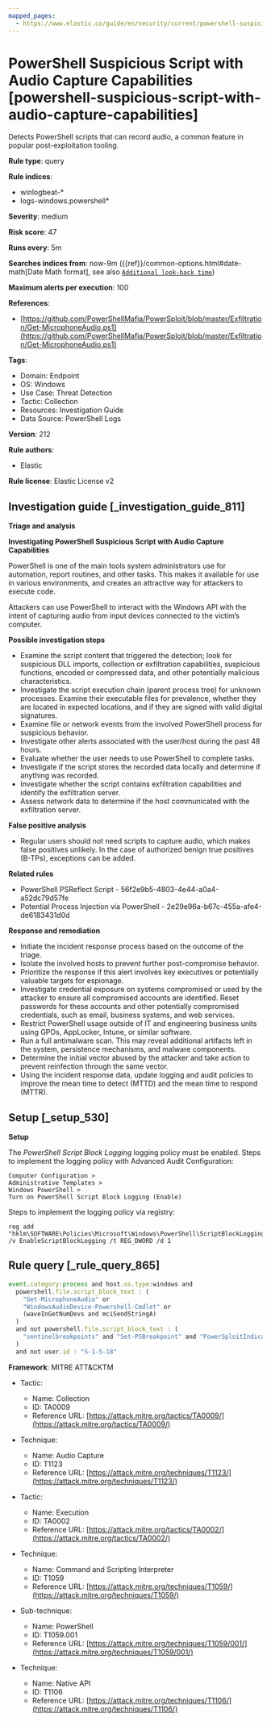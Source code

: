 ```yaml
---
mapped_pages:
  - https://www.elastic.co/guide/en/security/current/powershell-suspicious-script-with-audio-capture-capabilities.html
---
```


# PowerShell Suspicious Script with Audio Capture Capabilities [powershell-suspicious-script-with-audio-capture-capabilities]

Detects PowerShell scripts that can record audio, a common feature in popular post-exploitation tooling.

**Rule type**: query

**Rule indices**:

* winlogbeat-*
* logs-windows.powershell*

**Severity**: medium

**Risk score**: 47

**Runs every**: 5m

**Searches indices from**: now-9m ({{ref}}/common-options.html#date-math[Date Math format], see also [`Additional look-back time`](docs-content://solutions/security/detect-and-alert/create-detection-rule.md#rule-schedule))

**Maximum alerts per execution**: 100

**References**:

* [https://github.com/PowerShellMafia/PowerSploit/blob/master/Exfiltration/Get-MicrophoneAudio.ps1](https://github.com/PowerShellMafia/PowerSploit/blob/master/Exfiltration/Get-MicrophoneAudio.ps1)

**Tags**:

* Domain: Endpoint
* OS: Windows
* Use Case: Threat Detection
* Tactic: Collection
* Resources: Investigation Guide
* Data Source: PowerShell Logs

**Version**: 212

**Rule authors**:

* Elastic

**Rule license**: Elastic License v2

## Investigation guide [_investigation_guide_811]

**Triage and analysis**

**Investigating PowerShell Suspicious Script with Audio Capture Capabilities**

PowerShell is one of the main tools system administrators use for automation, report routines, and other tasks. This makes it available for use in various environments, and creates an attractive way for attackers to execute code.

Attackers can use PowerShell to interact with the Windows API with the intent of capturing audio from input devices connected to the victim’s computer.

**Possible investigation steps**

* Examine the script content that triggered the detection; look for suspicious DLL imports, collection or exfiltration capabilities, suspicious functions, encoded or compressed data, and other potentially malicious characteristics.
* Investigate the script execution chain (parent process tree) for unknown processes. Examine their executable files for prevalence, whether they are located in expected locations, and if they are signed with valid digital signatures.
* Examine file or network events from the involved PowerShell process for suspicious behavior.
* Investigate other alerts associated with the user/host during the past 48 hours.
* Evaluate whether the user needs to use PowerShell to complete tasks.
* Investigate if the script stores the recorded data locally and determine if anything was recorded.
* Investigate whether the script contains exfiltration capabilities and identify the exfiltration server.
* Assess network data to determine if the host communicated with the exfiltration server.

**False positive analysis**

* Regular users should not need scripts to capture audio, which makes false positives unlikely. In the case of authorized benign true positives (B-TPs), exceptions can be added.

**Related rules**

* PowerShell PSReflect Script - 56f2e9b5-4803-4e44-a0a4-a52dc79d57fe
* Potential Process Injection via PowerShell - 2e29e96a-b67c-455a-afe4-de6183431d0d

**Response and remediation**

* Initiate the incident response process based on the outcome of the triage.
* Isolate the involved hosts to prevent further post-compromise behavior.
* Prioritize the response if this alert involves key executives or potentially valuable targets for espionage.
* Investigate credential exposure on systems compromised or used by the attacker to ensure all compromised accounts are identified. Reset passwords for these accounts and other potentially compromised credentials, such as email, business systems, and web services.
* Restrict PowerShell usage outside of IT and engineering business units using GPOs, AppLocker, Intune, or similar software.
* Run a full antimalware scan. This may reveal additional artifacts left in the system, persistence mechanisms, and malware components.
* Determine the initial vector abused by the attacker and take action to prevent reinfection through the same vector.
* Using the incident response data, update logging and audit policies to improve the mean time to detect (MTTD) and the mean time to respond (MTTR).


## Setup [_setup_530]

**Setup**

The *PowerShell Script Block Logging* logging policy must be enabled. Steps to implement the logging policy with Advanced Audit Configuration:

```
Computer Configuration >
Administrative Templates >
Windows PowerShell >
Turn on PowerShell Script Block Logging (Enable)
```

Steps to implement the logging policy via registry:

```
reg add "hklm\SOFTWARE\Policies\Microsoft\Windows\PowerShell\ScriptBlockLogging" /v EnableScriptBlockLogging /t REG_DWORD /d 1
```


## Rule query [_rule_query_865]

```js
event.category:process and host.os.type:windows and
  powershell.file.script_block_text : (
    "Get-MicrophoneAudio" or
    "WindowsAudioDevice-Powershell-Cmdlet" or
    (waveInGetNumDevs and mciSendStringA)
  )
  and not powershell.file.script_block_text : (
    "sentinelbreakpoints" and "Set-PSBreakpoint" and "PowerSploitIndicators"
  )
  and not user.id : "S-1-5-18"
```

**Framework**: MITRE ATT&CKTM

* Tactic:

    * Name: Collection
    * ID: TA0009
    * Reference URL: [https://attack.mitre.org/tactics/TA0009/](https://attack.mitre.org/tactics/TA0009/)

* Technique:

    * Name: Audio Capture
    * ID: T1123
    * Reference URL: [https://attack.mitre.org/techniques/T1123/](https://attack.mitre.org/techniques/T1123/)

* Tactic:

    * Name: Execution
    * ID: TA0002
    * Reference URL: [https://attack.mitre.org/tactics/TA0002/](https://attack.mitre.org/tactics/TA0002/)

* Technique:

    * Name: Command and Scripting Interpreter
    * ID: T1059
    * Reference URL: [https://attack.mitre.org/techniques/T1059/](https://attack.mitre.org/techniques/T1059/)

* Sub-technique:

    * Name: PowerShell
    * ID: T1059.001
    * Reference URL: [https://attack.mitre.org/techniques/T1059/001/](https://attack.mitre.org/techniques/T1059/001/)

* Technique:

    * Name: Native API
    * ID: T1106
    * Reference URL: [https://attack.mitre.org/techniques/T1106/](https://attack.mitre.org/techniques/T1106/)



